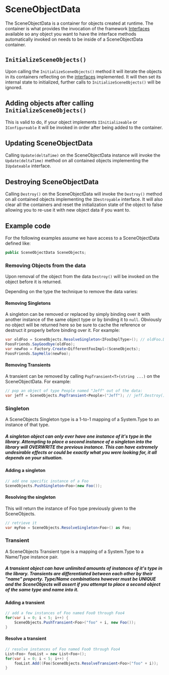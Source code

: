# SceneObjectData

The SceneObjectData is a container for objects created at runtime.  The container is what provides the invocation of the framework [Interfaces](Interfaces.md) available so any object you want to have the interface methods automatically invoked on needs to be inside of a SceneObjectData container.  

##  `InitializeSceneObjects()`

Upon calling the `InitializeSceneObjects()` method it will iterate the objects in its containers reflecting on the [interfaces](Interfaces.md) implemented.  It will then set its internal state to initialized, further calls to `InitializeSceneObjects()` will be ignored.

## Adding objects after calling `InitializeSceneObjects()`

This is valid to do, if your object implements `IInitializeable` or `IConfigureable` it will be invoked in order after being added to the container.

## Updating SceneObjectData

Calling `Update(deltaTime)` on the SceneObjectData instance will invoke the `Update(deltaTime)` method on all contained objects implementing the `IUpdateable` interface.

## Destroying SceneObjectData

Calling `Destroy()` on the SceneObjectData will invoke the `Destroy()` method on all contained objects implementing the `IDestroyable` interface.  It will also clear all the containers and reset the initialization state of the object to false allowing you to re-use it with new object data if you want to.

## Example code

For the following examples assume we have access to a SceneObjectData defined like:
```csharp
public SceneObjectData SceneObjects;
```

### Removing Objects from the data

Upon removal of the object from the data `Destroy()` will be invoked on the object before it is returned.  

Depending on the type the technique to remove the data varies:

#### Removing Singletons

A singleton can be removed or replaced by simply binding over it with another instance of the same object type or by binding it to `null`.  Obviously no object will be returned here so be sure to cache the reference or destruct it properly before binding over it.  For example:

```csharp
var oldFoo = SceneObjects.ResolveSingleton<IFooImplType>(); // oldFoo.Destroy() method was invoked now
FoosFriends.SayGoodbye(oldFoo);
var newFoo = Factory.Create<DifferentFooImpl>(SceneObjects);
FoosFriends.SayHello(newFoo);
```

#### Removing Transients

A transient can be removed by calling `PopTransient<T>(string ...)` on the SceneObjectData.  For example:

```csharp
// pop an object of type People named "Jeff" out of the data:
var jeff = SceneObjects.PopTransient<People>("Jeff"); // jeff.Destroy() was invoked now
```

### Singleton

A SceneObjects Singleton type is a 1-to-1 mapping of a System.Type to an instance of that type.  

##### A singleton object can only ever have one instance of it's type in the library.  Attempting to place a second instance of a singleton into the library will OVERWRITE the previous instance.  This can have extremely undesirable effects or could be exactly what you were looking for, it all depends on your situation.

#### Adding a singleton
```csharp
// add one specific instance of a Foo
SceneObjects.PushSingleton<Foo>(new Foo());
```

#### Resolving the singleton
This will return the instance of Foo type previously given to the SceneObjects.
```csharp
// retrieve it
var myFoo = SceneObjects.ResolveSingleton<Foo>() as Foo;
```

### Transient

A SceneObjects Transient type is a mapping of a System.Type to a Name/Type instance pair.

##### A transient object can have unlimited amounts of instances of it's type in the library.  Transients are differentiated between each other by their "name" property.  Type/Name combinations however must be UNIQUE and the SceneObjects will assert if you attempt to place a second object of the same type and name into it.

#### Adding a transient
```csharp
// add a few instances of Foo named Foo0 through Foo4
for(var i = 0; i < 5; i++) {
	SceneObjects.PushTransient<Foo>("foo" + i, new Foo());
}
```

#### Resolve a transient
```csharp
// resolve instances of Foo named Foo0 through Foo4
List<Foo> fooList = new List<Foo>();
for(var i = 0; i < 5; i++) {
	fooList.Add((Foo)SceneObjects.ResolveTransient<Foo>("foo" + i));
}
```



